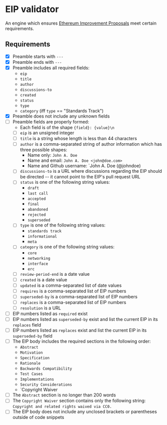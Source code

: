 # EIP validator

An engine which ensures [Ethereum Improvement
Proposals](https://eips.ethereum.org) meet certain requirements.

## Requirements

- [x] Preamble starts with `---`
- [x] Preamble ends with `---`
- [x] Preamble includes all required fields:
    - `eip`
    - `title`
    - `author`
    - `discussions-to`
    - `created`
    - `status`
    - `type`
    - `category` (iff `type` == "Standards Track")
- [x] Preamble does not include any unknown fields
- [ ] Preamble fields are properly formed:
    - Each field is of the shape `{field}: {value}\n`
    - [ ] `eip` is an unsigned integer
    - [ ] `title` is a string whose length is less than 44 characters
    - [ ] `author` is a comma-separated string of author information which has
      three possible shapes:
        - Name only: `John A. Doe`
        - Name and email: `John A. Doe <john@doe.com>`
        - Name and Github username: `John A. Doe (@johndoe)
    - [ ] `discussions-to` is a URL where discussions regarding the EIP should be
      directed -- it cannot point to the EIP's pull request URL
    - [ ] `status` is one of the following string values:
        - `draft`
        - `last call`
        - `accepted`
        - `final`
        - `abandoned`
        - `rejected`
        - `superseded`
    - [ ] `type` is one of the following string values:
        - `standards track`
        - `informational`
        - `meta`
    - [ ] `category` is one of the following string values:
        - `core`
        - `networking`
        - `interface`
        - `erc`
    - [ ] `review-period-end` is a date value 
    - [ ] `created` is a date value 
    - [ ] `updated` is a comma-separated list of date values
    - [ ] `requires` is a comma-separated list of EIP numbers
    - [ ] `superseded-by` is a comma-separated list of EIP numbers
    - [ ] `replaces` is a comma-separated list of EIP numbers
    - [ ] `resolution` is a URL
- [ ] EIP numbers listed as `required` exist
- [ ] EIP numbers listed as `superseded-by` exist and list the current EIP in
  its `replaces` field
- [ ] EIP numbers listed as `replaces` exist and list the current EIP in its
  `superseded-by` field
- [ ] The EIP body includes the required sections in the following order:
    - `Abstract`
    - `Motivation`
    - `Specification`
    - `Rationale`
    - `Backwards Compatibility`
    - `Test Cases`
    - `Implementations`
    - `Security Considerations`
    - `Copyright Waiver
- [ ] The `Abstract` section is no longer than 200 words
- [ ] The `Copyright Waiver` section contains only the following string:
  `Copyright and related rights waived via CC0.`
- [ ] The EIP body does not include any unclosed brackets or parentheses
  outside of code snippets
